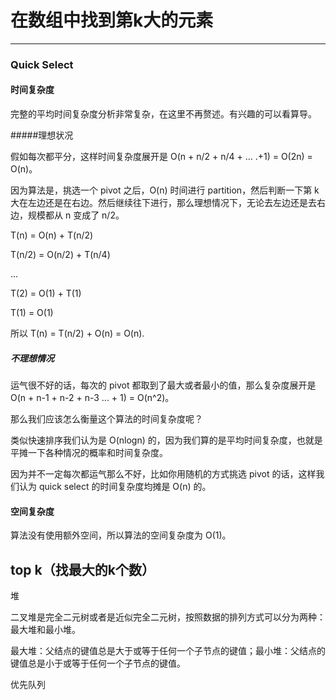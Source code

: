 # 在数组中找到第k大的元素
------------

### Quick Select 
 
#### 时间复杂度 
完整的平均时间复杂度分析非常复杂，在这里不再赘述。有兴趣的可以看算导。 

#####理想状况

假如每次都平分，这样时间复杂度展开是 O(n + n/2 + n/4 + ... .+1) = O(2n) = O(n)。

因为算法是，挑选一个 pivot 之后，O(n) 时间进行 partition，然后判断一下第 k 大在左边还是在右边。然后继续往下进行，那么理想情况下，无论去左边还是去右边，规模都从 n 变成了 n/2。

T(n) = O(n) + T(n/2)

T(n/2) = O(n/2) + T(n/4)

...

T(2) = O(1) + T(1)

T(1) = O(1)

所以 T(n) = T(n/2) + O(n) = O(n).

##### 不理想情况
运气很不好的话，每次的 pivot 都取到了最大或者最小的值，那么复杂度展开是 O(n + n-1 + n-2 + n-3 ... + 1) = O(n^2)。

那么我们应该怎么衡量这个算法的时间复杂度呢？

类似快速排序我们认为是 O(nlogn) 的，因为我们算的是平均时间复杂度，也就是平摊一下各种情况的概率和时间复杂度。

因为并不一定每次都运气那么不好，比如你用随机的方式挑选 pivot 的话，这样我们认为 quick select 的时间复杂度均摊是 O(n) 的。


#### 空间复杂度 

算法没有使用额外空间，所以算法的空间复杂度为 O(1)。


top k（找最大的k个数）
------------
堆

二叉堆是完全二元树或者是近似完全二元树，按照数据的排列方式可以分为两种：最大堆和最小堆。

最大堆：父结点的键值总是大于或等于任何一个子节点的键值；最小堆：父结点的键值总是小于或等于任何一个子节点的键值。

优先队列